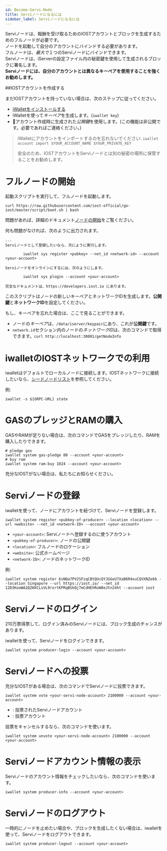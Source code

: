 ```yaml
---
id: Become-Servi-Node
title: Serviノードになるには
sidebar_label: Serviノードになるには
---
```


Serviノードは、報酬を受け取るためのIOSTアカウントとブロックを生成するためのフルノードが必要です。  
ノードを起動して自分のアカウントにバインドする必要があります。  
フルノードは、*最大で*１つのServiノードにバインドできます。  
Serviノードは、iServerの設定ファイル内の秘密鍵を使用して生成されるブロックに署名します。  
**Serviノードには、自分のアカウントとは異なるキーペアを使用することを強くお勧めします。**

##IOSTアカウントを作成する

まだIOSTアカウントを持っていない場合は、次のステップに従ってください。

- [iWalletをインストールする](4-running-iost-node/iWallet.md#install)
- iWalletを使って*キーペア*を生成します。(`iwallet key`)
- アカウント作成時に生成された*公開鍵*を使用します。(この機能は非公開です。必要であればご連絡ください。)

> iWalletにアカウントをインポートするのを忘れないでください: `iwallet account import $YOUR_ACCOUNT_NAME $YOUR_PRIVATE_KEY`
>
>安全のため、IOSTアカウントをServiノードとは別の秘密の場所に保管することをお勧めします。

# フルノードの開始
起動スクリプトを実行して、フルノードを起動します。

```
curl https://raw.githubusercontent.com/iost-official/go-iost/master/script/boot.sh | bash
```

問題があれば、詳細のドキュメント[ノードの開始](4-running-iost-node/Deployment.md)をご覧ください。

何も問題がなければ、次のように出力されます。

```
...
Serviノードとして登録したいなら、次にように実行します。

        iwallet sys register <pubkey> --net_id <network-id> --account <your-account>

Serviノードをオンラインにするには、次のようにします。

        iwallet sys plogin --account <your-account>

完全なドキュメントは、https://developers.iost.io にあります。
```

このスクリプトはノードの新しいキーペアとネットワークIDを生成します。**公開鍵**と**ネットワークID**を設定してください。

もし、キーベアを忘れた場合は、ここで見ることができます。
- ノードの*キーペア*は、`/data/iserver/keypair`にあり、これが**公開鍵**です。
- `network.id`セクション内のノードの*ネットワークID*は、次のコマンドで取得できます。`curl http://localhost:30001/getNodeInfo`


# iwalletのIOSTネットワークでの利用
iwalletはデフォルトでローカルノードに接続します。IOSTネットワークに接続したいなら、[シードノードリスト](4-running-iost-node/Deployment.md#seed-node-list)を参照してください。

例:

```
iwallet -s ${GRPC-URL} state
```

# GASのプレッジとRAMの購入

GASやRAMが足りない場合は、次のコマンドでGASをプレッジしたり、RAMを購入したりできます。
```
# pledge gas
iwallet system gas-pledge 80 --account <your-account>
# buy ram
iwallet system ram-buy 1024 --account <your-account>
```

充分なIOSTがない場合は、私たちにお知らせください。

# Serviノードの登録

iwalletを使って、ノードにアカウントを紐づけて、Serviノードを登録します。
```
iwallet system register <pubkey-of-producer> --location <location> --url <website> --net_id <network-ID> --account <your-account>
```

- `<your-account>`: Serviノードへ登録するのに使うアカウント
- `<pubkey-of-producer>`: ノードの公開鍵
- `<location>`: フルノードのロケーション
- `<website>`: 公式ホームページ
- `<network-ID>`: ノードのネットワークID

例:
```
iwallet system register 6sNQa7PV2SFzqCBtQUcQYJGGoU7XaB6R4xuCQVXNZe6b --location Singapore --url https://iost.io/ --net_id 12D3KooWA2QZHXCLsVL9rxrtKPRqBSkQj7mCdHEhRoW8eJtn24ht --account iost
```

# Serviノードのログイン

210万票得票して、ログイン済みのServiノードには、ブロック生成のチャンスがあります。

iwalletを使って、Serviノードをログインできます。

```
iwallet system producer-login --account <your-account>
```

# Serviノードへの投票

充分なIOSTがある場合は、次のコマンドでServiノードに投票できます。

```
iwallet system vote <your-servi-node-account> 2100000 --account <your-account>
```

- <your-servi-node-account>: 投票されたServiノードアカウント
- <your-account>: 投票アカウント

投票をキャンセルするなら、次のコマンドを使います。

```
iwallet system unvote <your-servi-node-account> 2100000 --account <your-account>
```

# Serviノードアカウント情報の表示

Serviノードのアカウント情報をチェックしたいなら、次のコマンドを使います。
```
iwallet system producer-info --account <your-account>
```

# Serviノードのログアウト

一時的にノードを止めたい場合や、ブロックを生成したくない場合は、iwalletを使って、Serviノードをログアウトできます。

```
iwallet system producer-logout --account <your-account>
```
